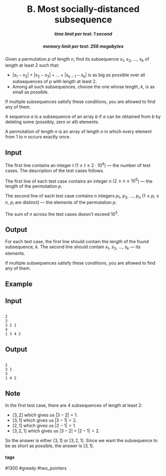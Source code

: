 <h1 style='text-align: center;'> B. Most socially-distanced subsequence</h1>

<h5 style='text-align: center;'>time limit per test: 1 second</h5>
<h5 style='text-align: center;'>memory limit per test: 256 megabytes</h5>

Given a permutation $p$ of length $n$, find its subsequence $s_1$, $s_2$, $\ldots$, $s_k$ of length at least $2$ such that:

* $|s_1-s_2|+|s_2-s_3|+\ldots+|s_{k-1}-s_k|$ is as big as possible over all subsequences of $p$ with length at least $2$.
* Among all such subsequences, choose the one whose length, $k$, is as small as possible.

If multiple subsequences satisfy these conditions, you are allowed to find any of them.

A sequence $a$ is a subsequence of an array $b$ if $a$ can be obtained from $b$ by deleting some (possibly, zero or all) elements.

A permutation of length $n$ is an array of length $n$ in which every element from $1$ to $n$ occurs exactly once.

## Input

The first line contains an integer $t$ ($1 \le t \le 2 \cdot 10^4$) — the number of test cases. The description of the test cases follows.

The first line of each test case contains an integer $n$ ($2 \le n \le 10^5$) — the length of the permutation $p$.

The second line of each test case contains $n$ integers $p_1$, $p_2$, $\ldots$, $p_{n}$ ($1 \le p_i \le n$, $p_i$ are distinct) — the elements of the permutation $p$.

The sum of $n$ across the test cases doesn't exceed $10^5$.

## Output

For each test case, the first line should contain the length of the found subsequence, $k$. The second line should contain $s_1$, $s_2$, $\ldots$, $s_k$ — its elements.

If multiple subsequences satisfy these conditions, you are allowed to find any of them.

## Example

## Input


```

2
3
3 2 1
4
1 3 4 2

```
## Output


```

2
3 1 
3
1 4 2 

```
## Note

In the first test case, there are $4$ subsequences of length at least $2$:

* $[3,2]$ which gives us $|3-2|=1$.
* $[3,1]$ which gives us $|3-1|=2$.
* $[2,1]$ which gives us $|2-1|=1$.
* $[3,2,1]$ which gives us $|3-2|+|2-1|=2$.

So the answer is either $[3,1]$ or $[3,2,1]$. Since we want the subsequence to be as short as possible, the answer is $[3,1]$.



#### tags 

#1300 #greedy #two_pointers 